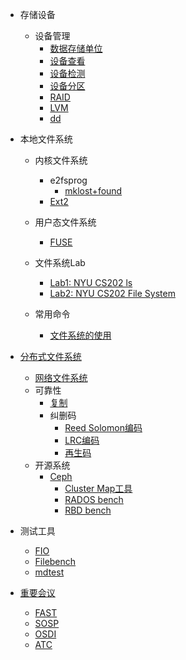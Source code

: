 * 存储设备
  * 设备管理
    * [数据存储单位](/data-storage-unit.md)
    * [设备查看](/disk-list.md)
    * [设备检测](/disk-check.md)
    * [设备分区](/disk-partition.md)
    * [RAID](/linux-raid.md)
    * [LVM](/linux-lvm.md)
    * [dd](/dd.md)
* 本地文件系统
  * 内核文件系统
    * e2fsprog
      * [mklost+found](/mklost+found.md)
    * [Ext2](/file-system-ext2.md) 
  * 用户态文件系统
    * [FUSE](/fuse.md)
  * 文件系统Lab
    * [Lab1: NYU CS202 ls](/nyu-cs202-lab-ls.md)
    * [Lab2: NYU CS202 File System](/nyu-cs202-lab-file-system.md)
    
  * 常用命令
    * [文件系统的使用](/file-system-usage.md)
  
* [分布式文件系统](/distributed-file-system.md)
  * [网络文件系统](/network-file-system.md)
  * 可靠性
    * [复制](/replication.md)
    * 纠删码
      * [Reed Solomon编码](/erasure-coding/reed-solomon.md)
      * [LRC编码](/erasure-coding/locally-repairable-code.md)
      * [再生码](/erasure-coding/regenerating-code.md)
  * 开源系统
    * [Ceph](/ceph-install.md)
        * [Cluster Map工具](/ceph-cluster-map.md)  
        * [RADOS bench](/ceph-rados-bench.md)
        * [RBD bench](/ceph-rbd-bench.md)

* 测试工具
    * [FIO](/fio.md)
    * [Filebench](/filebench.md)
    * [mdtest](/mdtest.md)

* [重要会议](/conference.md)
    * [FAST](/fast.md)
    * [SOSP](/sosp.md)
    * [OSDI](/osdi.md)
    * [ATC](/atc.md)
